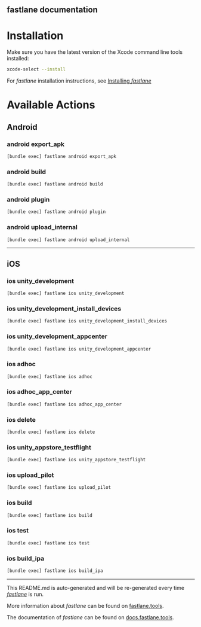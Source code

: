 fastlane documentation
----

# Installation

Make sure you have the latest version of the Xcode command line tools installed:

```sh
xcode-select --install
```

For _fastlane_ installation instructions, see [Installing _fastlane_](https://docs.fastlane.tools/#installing-fastlane)

# Available Actions

## Android

### android export_apk

```sh
[bundle exec] fastlane android export_apk
```



### android build

```sh
[bundle exec] fastlane android build
```



### android plugin

```sh
[bundle exec] fastlane android plugin
```



### android upload_internal

```sh
[bundle exec] fastlane android upload_internal
```



----


## iOS

### ios unity_development

```sh
[bundle exec] fastlane ios unity_development
```



### ios unity_development_install_devices

```sh
[bundle exec] fastlane ios unity_development_install_devices
```



### ios unity_development_appcenter

```sh
[bundle exec] fastlane ios unity_development_appcenter
```



### ios adhoc

```sh
[bundle exec] fastlane ios adhoc
```



### ios adhoc_app_center

```sh
[bundle exec] fastlane ios adhoc_app_center
```



### ios delete

```sh
[bundle exec] fastlane ios delete
```



### ios unity_appstore_testflight

```sh
[bundle exec] fastlane ios unity_appstore_testflight
```



### ios upload_pilot

```sh
[bundle exec] fastlane ios upload_pilot
```



### ios build

```sh
[bundle exec] fastlane ios build
```



### ios test

```sh
[bundle exec] fastlane ios test
```



### ios build_ipa

```sh
[bundle exec] fastlane ios build_ipa
```



----

This README.md is auto-generated and will be re-generated every time [_fastlane_](https://fastlane.tools) is run.

More information about _fastlane_ can be found on [fastlane.tools](https://fastlane.tools).

The documentation of _fastlane_ can be found on [docs.fastlane.tools](https://docs.fastlane.tools).
